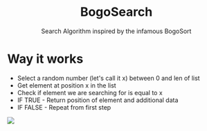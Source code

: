 <h1 align="center">BogoSearch </h1>
<p align="center">Search Algorithm inspired by the infamous BogoSort</p>

# Way it works

* Select a random number (let's call it x) between 0 and len of list
* Get element at position x in the list
* Check if element we are searching for is equal to x
* IF TRUE - Return position of element and additional data
* IF FALSE - Repeat from first step

<img src = "https://i.imgur.com/MwGHU6a.png" style="min-width:100%; min-height:100%" />
<p align="center">BogoSort Running</p>
